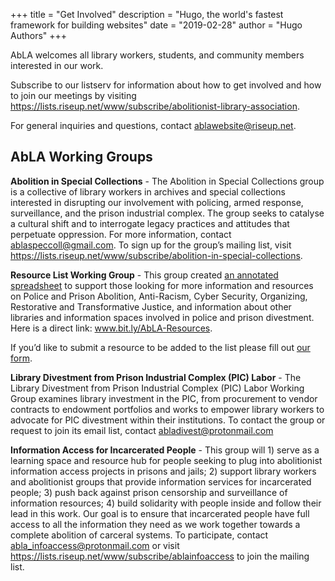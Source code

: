 +++
title = "Get Involved"
description = "Hugo, the world's fastest framework for building websites"
date = "2019-02-28"
author = "Hugo Authors"
+++

AbLA welcomes all library workers, students, and community members interested in our work.

Subscribe to our listserv for information about how to get involved and how to join our meetings by visiting https://lists.riseup.net/www/subscribe/abolitionist-library-association.

For general inquiries and questions, contact ablawebsite@riseup.net.


## AbLA Working Groups 

**Abolition in Special Collections** - The Abolition in Special Collections group is a collective of library workers in archives and special collections interested in disrupting our involvement with policing, armed response, surveillance, and the prison industrial complex. The group seeks to catalyse a cultural shift and to interrogate legacy practices and attitudes that perpetuate oppression. For more information, contact ablaspeccoll@gmail.com. To sign up for the group’s mailing list, visit https://lists.riseup.net/www/subscribe/abolition-in-special-collections. 


**Resource List Working Group** - This group created [an annotated spreadsheet](https://docs.google.com/spreadsheets/u/2/d/e/2PACX-1vTiWz-I4AX75Qgs7N7Cp6DqgANvv-E_31lnlizfjXrRczB0oY4NGlFO6DedXq_8HTMtbzxfnlGTp4jL/pubhtml) to support those looking for more information and resources on Police and Prison Abolition, Anti-Racism, Cyber Security, Organizing, Restorative and Transformative Justice, and information about other libraries and information spaces involved in police and prison divestment. Here is a direct link: www.bit.ly/AbLA-Resources.

If you’d like to submit a resource to be added to the list please fill out [our form](https://forms.gle/Hunna2BDy1DMMzWR8).


**Library Divestment from Prison Industrial Complex (PIC) Labor** - The Library Divestment from Prison Industrial Complex (PIC) Labor Working Group examines library investment in the PIC, from procurement to vendor contracts to endowment portfolios and works to empower library workers to advocate for PIC divestment within their institutions. To contact the group or request to join its email list, contact abladivest@protonmail.com 

**Information Access for Incarcerated People** - This group will 1) serve as a learning space and resource hub for people seeking to plug into abolitionist information access projects in prisons and jails; 2) support library workers and abolitionist groups that provide information services for incarcerated people; 3) push back against prison censorship and surveillance of information resources; 4) build solidarity with people inside and follow their lead in this work. 
Our goal is to ensure that incarcerated people have full access to all the information they need as we work together towards a complete abolition of carceral systems. To participate, contact [abla_infoaccess@protonmail.com](mailto:abla_infoaccess@protonmail.com) or visit https://lists.riseup.net/www/subscribe/ablainfoaccess to join the mailing list.


